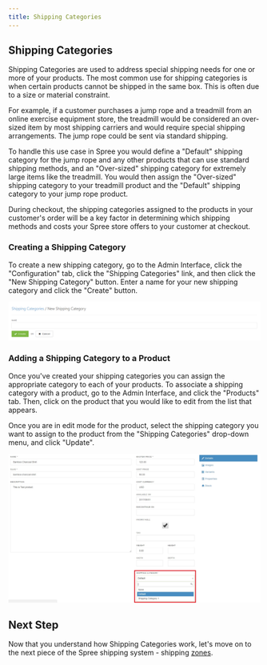 ```yaml
---
title: Shipping Categories
---
```


## Shipping Categories

Shipping Categories are used to address special shipping needs for one or more of your products. The most common use for shipping categories is when certain products cannot be shipped in the same box. This is often due to a size or material constraint.

For example, if a customer purchases a jump rope and a treadmill from an online exercise equipment store, the treadmill would be considered an over-sized item by most shipping carriers and would require special shipping arrangements. The jump rope could be sent via standard shipping.

To handle this use case in Spree you would define a "Default" shipping category for the jump rope and any other products that can use standard shipping methods, and an "Over-sized" shipping category for extremely large items like the treadmill. You would then assign the "Over-sized" shipping category to your treadmill product and the "Default" shipping category to your jump rope product.

During checkout, the shipping categories assigned to the products in your customer's order will be a key factor in determining which shipping methods and costs your Spree store offers to your customer at checkout.

### Creating a Shipping Category

To create a new shipping category, go to the Admin Interface, click the "Configuration" tab, click the "Shipping Categories" link, and then click the "New Shipping Category" button. Enter a name for your new shipping category and click the "Create" button.

![New Shipping Category](../../../images/user/shipments/new_shipping_category.jpg)

### Adding a Shipping Category to a Product

Once you've created your shipping categories you can assign the appropriate category to each of your products. To associate a shipping category with a product, go to the Admin Interface, and click the "Products" tab. Then, click on the product that you would like to edit from the list that appears.

Once you are in edit mode for the product, select the shipping category you want to assign to the product from the "Shipping Categories" drop-down menu, and click "Update".

![Select Shipping Category](../../../images/user/shipments/select_shipping_category.jpg)

## Next Step

Now that you understand how Shipping Categories work, let's move on to the next piece of the Spree shipping system - shipping [zones](/user/shipments/zones.html).
